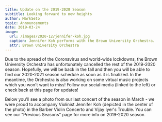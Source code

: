 ```yaml
---
title: Update on the 2019-2020 Season
subtitle: Looking forward to new heights
author: MarkSeto
topic: Announcements
date: 2019-03-24
image:
  url: /images/2020-12/jennifer-koh.jpg
  caption: Jennifer Koh performs with the Brown University Orchestra.
  attr: Brown University Orchestra
---
```


Due to the spread of the Coronavirus and world-wide lockdowns, the Brown University Orchestra has unfortunately cancelled the rest of the 2019-2020 season. Hopefully, we will be back in the fall and then you will be able to find our 2020-2021 season schedule as soon as it is finalized. In the meantime, the Orchestra is also working on some virtual music projects which you won't want to miss! Follow our social media (linked to the left) or check back at this page for updates!

Below you'll see a photo from our last concert of the season in March - we were proud to accompany Violinist Jennifer Koh (depicted in the center of the photo) in the Barber Violin Concerto and Vijay Iyer's Trouble. You can see our "Previous Seasons" page for more info on 2019-2020 season.